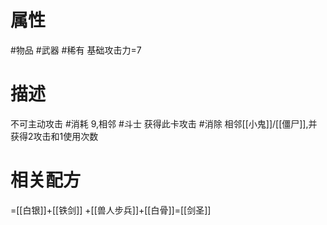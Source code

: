 # 属性
#物品 
#武器 
#稀有 
基础攻击力=7
# 描述
不可主动攻击
#消耗 9,相邻 #斗士 获得此卡攻击
#消除 相邻[[小鬼]]/[[僵尸]],并获得2攻击和1使用次数
# 相关配方
=[[白银]]+[[铁剑]]
+[[兽人步兵]]+[[白骨]]=[[剑圣]]